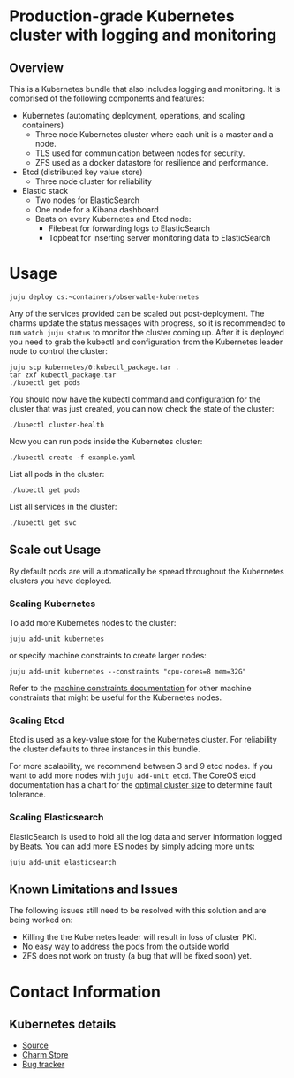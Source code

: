 # Production-grade Kubernetes cluster with logging and monitoring

## Overview

This is a Kubernetes bundle that also includes logging and monitoring. It is
comprised of the following components and features:

- Kubernetes (automating deployment, operations, and scaling containers)
  - Three node Kubernetes cluster where each unit is a master and a node.  
  - TLS used for communication between nodes for security.
  - ZFS used as a docker datastore for resilience and performance.
- Etcd (distributed key value store)
  - Three node cluster for reliability
- Elastic stack
   - Two nodes for ElasticSearch
   - One node for a Kibana dashboard
   - Beats on every Kubernetes and Etcd node:
     - Filebeat for forwarding logs to ElasticSearch
     - Topbeat for inserting server monitoring data to ElasticSearch

# Usage

    juju deploy cs:~containers/observable-kubernetes

Any of the services provided can be scaled out post-deployment. The charms
update the status messages with progress, so it is recommended to run
`watch juju status` to monitor the cluster coming up. After it is deployed you
need to grab the kubectl and configuration from the Kubernetes leader node to
control the cluster:

    juju scp kubernetes/0:kubectl_package.tar .
    tar zxf kubectl_package.tar
    ./kubectl get pods

You should now have the kubectl command and configuration for the cluster that
was just created, you can now check the state of the cluster:

    ./kubectl cluster-health

Now you can run pods inside the Kubernetes cluster:

    ./kubectl create -f example.yaml

List all pods in the cluster:

    ./kubectl get pods

List all services in the cluster:

    ./kubectl get svc

## Scale out Usage

By default pods are will automatically be spread throughout the Kubernetes
clusters you have deployed.

### Scaling Kubernetes

To add more Kubernetes nodes to the cluster:

    juju add-unit kubernetes

or specify machine constraints to create larger nodes:

    juju add-unit kubernetes --constraints "cpu-cores=8 mem=32G"

Refer to the
[machine constraints documentation](https://jujucharms.com/docs/stable/charms-constraints)
for other machine constraints that might be useful for the Kubernetes nodes.

### Scaling Etcd

Etcd is used as a key-value store for the Kubernetes cluster. For reliability
the cluster defaults to three instances in this bundle.

For more scalability, we recommend between 3 and 9 etcd nodes. If you want to
add more nodes with `juju add-unit etcd`. The CoreOS etcd documentation has a
chart for the [optimal cluster size](https://coreos.com/etcd/docs/latest/admin_guide.html#optimal-cluster-size)
to determine fault tolerance.

### Scaling Elasticsearch

ElasticSearch is used to hold all the log data and server information logged by Beats. You can add more ES nodes by simply adding more units:

    juju add-unit elasticsearch

## Known Limitations and Issues

 The following issues still need to be resolved with this solution and are being worked on:

 - Killing the the Kubernetes leader will result in loss of cluster PKI.
 - No easy way to address the pods from the outside world
 - ZFS does not work on trusty (a bug that will be fixed soon) yet.

# Contact Information

## Kubernetes details

- [Source](https://github.com/juju-solutions/bundle-observable-kubernetes)
- [Charm Store](https://jujucharms.com/u/containers/observable-kubernetes/bundle/)
- [Bug tracker](https://github.com/juju-solutions/bundle-observable-kubernetes/issues)
